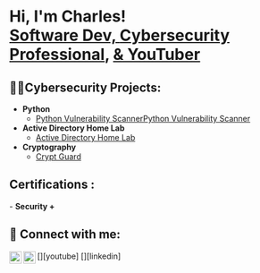 <h1>Hi, I'm Charles! <br/><a href="https://github.com/charlesTrue">Software Dev, <a href="https://| www.linkedin.com/in/charles-trouilliere/">Cybersecurity Professional</a>, <a href="https://www.youtube.com/c/charlesTrue"> & YouTuber</a></h1>

<h2>👨‍💻Cybersecurity Projects:</h2>

- <b>Python</b>
  - [Python Vulnerability ScannerPython Vulnerability Scanner](www.youtube.com/@CharlesTro)
- <b>Active Directory Home Lab</b>
  - [Active Directory Home Lab](www.youtube.com/@CharlesTro)
- <b>Cryptography</b>
  - [Crypt Guard](www.youtube.com/@CharlesTro)

<h2>  Certifications :</h2>
- <b>Security +</b>
<h2> 🤳 Connect with me:</h2>
[<img align="left" alt="CharlesTrouilliere | YouTube" width="22px" src="https://cdn.jsdelivr.net/npm/simple-icons@v3/icons/youtube.svg" />][youtube]
[<img align="left" alt="CharlesTrouilliere | LinkedIn" width="22px" src="https://cdn.jsdelivr.net/npm/simple-icons@v3/icons/linkedin.svg" />][linkedin]

[YouTube]: www.youtube.com/@CharlesTro
[linkedin]: www.linkedin.com/in/charles-trouilliere

<!--
**charlesTrue/charlesTrue** is a ✨ _special_ ✨ repository because its `README.md` (this file) appears on your GitHub profile.

Here are some ideas to get you started:

- 🔭 I’m currently working on ...
- 🌱 I’m currently learning ...
- 👯 I’m looking to collaborate on ...
- 🤔 I’m looking for help with ...
- 💬 Ask me about ...
- 📫 How to reach me: ...
- 😄 Pronouns: ...
- ⚡ Fun fact: ...
-->

